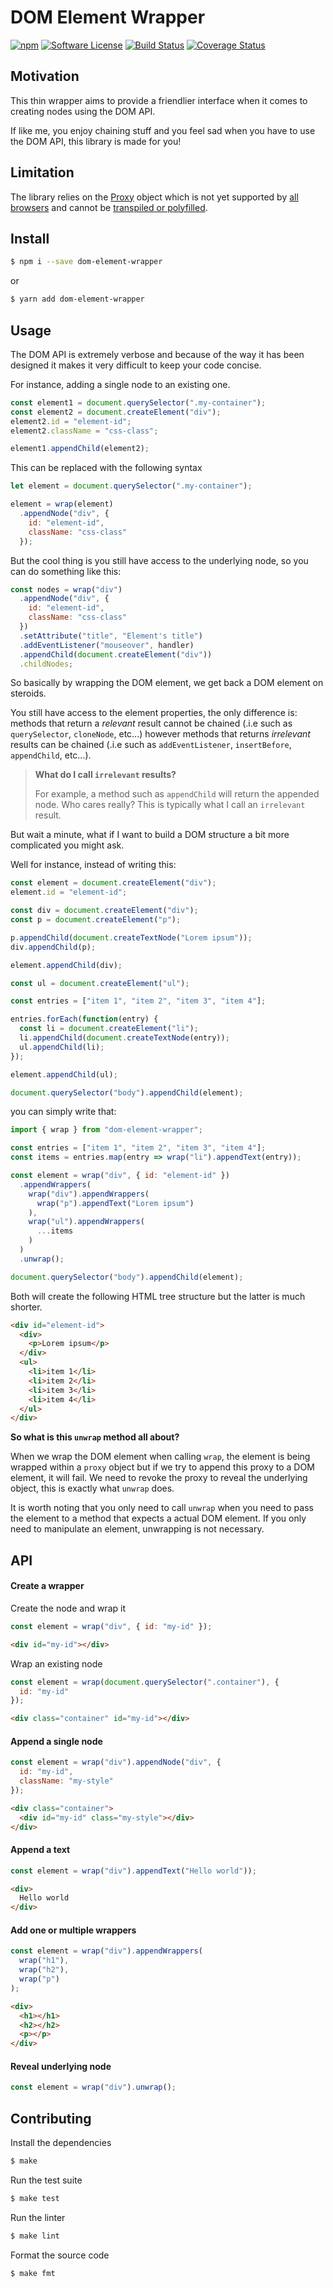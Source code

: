 # DOM Element Wrapper

[![npm](https://img.shields.io/npm/v/dom-element-wrapper.svg)](https://www.npmjs.com/package/dom-element-wrapper)
[![Software License](https://img.shields.io/badge/license-MIT-brightgreen.svg?style=flat-square)](https://github.com/mickaelvieira/dom-element-wrapper/blob/master/LICENSE.md)
[![Build Status](https://travis-ci.org/mickaelvieira/dom-element-wrapper.svg?branch=master)](https://travis-ci.org/mickaelvieira/dom-element-wrapper)
[![Coverage Status](https://coveralls.io/repos/github/mickaelvieira/dom-element-wrapper/badge.svg?branch=master)](https://coveralls.io/github/mickaelvieira/dom-element-wrapper?branch=master)

## Motivation

This thin wrapper aims to provide a friendlier interface when it comes to creating
nodes using the DOM API.


If like me, you enjoy chaining stuff and you feel sad when you have to use the DOM API, this library is made for you!

## Limitation

The library relies on the [Proxy](https://developer.mozilla.org/en/docs/Web/JavaScript/Reference/Global_Objects/Proxy) object which is not
yet supported by [all browsers](http://kangax.github.io/compat-table/es6/#Proxy) and cannot be [transpiled or polyfilled](https://babeljs.io/learn-es2015/#ecmascript-2015-features-proxies).

## Install

```sh
$ npm i --save dom-element-wrapper
```

or

```sh
$ yarn add dom-element-wrapper
```

## Usage

The DOM API is extremely verbose and because of the way it has been designed it makes it very difficult to keep your code concise.

For instance, adding a single node to an existing one.

```js
const element1 = document.querySelector(".my-container");
const element2 = document.createElement("div");
element2.id = "element-id";
element2.className = "css-class";

element1.appendChild(element2);
```

This can be replaced with the following syntax

```js
let element = document.querySelector(".my-container");

element = wrap(element)
  .appendNode("div", {
    id: "element-id",
    className: "css-class"
  });
```

But the cool thing is you still have access to the underlying node, so you can do something like this:

```js
const nodes = wrap("div")
  .appendNode("div", {
    id: "element-id",
    className: "css-class"
  })
  .setAttribute("title", "Element's title")
  .addEventListener("mouseover", handler)
  .appendChild(document.createElement("div"))
  .childNodes;
```

So basically by wrapping the DOM element, we get back a DOM element on steroids.

You still have access to the element properties, the only difference is: methods that return a _relevant_ result cannot be chained (.i.e such as `querySelector`, `cloneNode`, etc...) however methods that returns _irrelevant_ results can be chained (.i.e such as `addEventListener`, `insertBefore`, `appendChild`, etc...).

> **What do I call `irrelevant` results?**
>
> For example, a method such as `appendChild` will return the appended node.
> Who cares really? This is typically what I call an `irrelevant` result.

But wait a minute, what if I want to build a DOM structure a bit more complicated you might ask.

Well for instance, instead of writing this:

```js
const element = document.createElement("div");
element.id = "element-id";

const div = document.createElement("div");
const p = document.createElement("p");

p.appendChild(document.createTextNode("Lorem ipsum"));
div.appendChild(p);

element.appendChild(div);

const ul = document.createElement("ul");

const entries = ["item 1", "item 2", "item 3", "item 4"];

entries.forEach(function(entry) {
  const li = document.createElement("li");
  li.appendChild(document.createTextNode(entry));
  ul.appendChild(li);
});

element.appendChild(ul);

document.querySelector("body").appendChild(element);
```

you can simply write that:

```js
import { wrap } from "dom-element-wrapper";

const entries = ["item 1", "item 2", "item 3", "item 4"];
const items = entries.map(entry => wrap("li").appendText(entry));

const element = wrap("div", { id: "element-id" })
  .appendWrappers(
    wrap("div").appendWrappers(
      wrap("p").appendText("Lorem ipsum")
    ),
    wrap("ul").appendWrappers(
      ...items
    )
  )
  .unwrap();

document.querySelector("body").appendChild(element);
```

Both will create the following HTML tree structure but the latter is much shorter.

```html
<div id="element-id">
  <div>
    <p>Lorem ipsum</p>
  </div>
  <ul>
    <li>item 1</li>
    <li>item 2</li>
    <li>item 3</li>
    <li>item 4</li>
  </ul>
</div>
```

**So what is this `unwrap` method all about?**

When we wrap the DOM element when calling `wrap`, the element is being wrapped within a `proxy` object but if we try to append this proxy to a DOM element, it will fail. We need to revoke the proxy to reveal the underlying object, this is exactly what `unwrap` does.

It is worth noting that you only need to call `unwrap` when you need to pass the element to a method that expects a actual DOM element. If you only need to manipulate an element, unwrapping is not necessary.

## API

#### Create a wrapper

Create the node and wrap it

```js
const element = wrap("div", { id: "my-id" });
```

```html
<div id="my-id"></div>
```

Wrap an existing node

```js
const element = wrap(document.querySelector(".container"), {
  id: "my-id"
});
```

```html
<div class="container" id="my-id"></div>
```

#### Append a single node

```js
const element = wrap("div").appendNode("div", {
  id: "my-id",
  className: "my-style"
});
```

```html
<div class="container">
  <div id="my-id" class="my-style"></div>
</div>
```

#### Append a text

```js
const element = wrap("div").appendText("Hello world"));
```

```html
<div>
  Hello world
</div>
```

#### Add one or multiple wrappers

```js
const element = wrap("div").appendWrappers(
  wrap("h1"),
  wrap("h2"),
  wrap("p")
);
```

```html
<div>
  <h1></h1>
  <h2></h2>
  <p></p>
</div>
```

#### Reveal underlying node

```js
const element = wrap("div").unwrap();
```


## Contributing

Install the dependencies

```sh
$ make
```

Run the test suite

```sh
$ make test
```

Run the linter

```sh
$ make lint
```

Format the source code

```sh
$ make fmt
```
